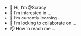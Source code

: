 - 👋 Hi, I’m @Scracy
- 👀 I’m interested in ...
- 🌱 I’m currently learning ...
- 💞️ I’m looking to collaborate on ...
- 📫 How to reach me ...

<!---
Scracy/Scracy is a ✨ special ✨ repository because its `README.md` (this file) appears on your GitHub profile.
You can click the Preview link to take a look at your changes.
--->
